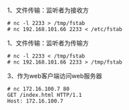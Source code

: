 
1、文件传输：监听者为接收方
```
# nc -l 2233 > /tmp/fstab
# nc 192.168.101.66 2233 < /etc/fstab 
```


1、文件传输：监听者为传输方
```
# nc -l 2233 < /tmp/fstab
# nc 192.168.101.66 2233 > /tmp/fstab
```

3、作为web客户端访问web服务器
```
# nc 172.16.100.7 80
GET /index.html HTTP/1.1
Host: 172.16.100.7
```
